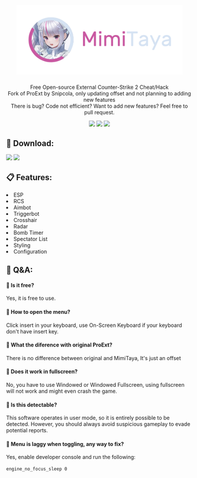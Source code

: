 <!--
Copyright (c) 2023 snipcola & elliottophellia
SPDX-License-Identifier: MIT
-->

<h1 align="center">
    <img src="./assets/banner.png" width="450"/>
</h1>

<p align="center">
    Free Open-source External Counter-Strike 2 Cheat/Hack<br/>
    Fork of ProExt by Snipcola, only updating offset and not planning to adding new features<br/>
    There is bug? Code not efficient? Want to add new features? Feel free to pull request. 
</p>

<div align="center">
    <img src="https://img.shields.io/github/license/elliottophellia/MimiTaya?style=for-the-badge&logo=github&color=c958a1"/>
    <img src="https://img.shields.io/github/actions/workflow/status/elliottophellia/MimiTaya/build-deploy.yml?style=for-the-badge&logo=github&color=c958a1"/>
    <img src="https://img.shields.io/github/commit-activity/t/elliottophellia/MimiTaya?style=for-the-badge&logo=github&color=c958a1"/>
</div>

<h2>🌸 Download:</h2>
<a href="https://github.com/elliottophellia/MimiTaya/releases/latest/download/MimiTaya.exe"><img src="https://img.shields.io/badge/DOWNLOAD-FROM%20GITHUB%20RELEASE-c958a1?style=for-the-badge&logo=github"/></a>
<a href="https://drive.google.com/drive/folders/1otri-BVqwnUcl9-gcr7TExfgaJy0KamP?usp=sharing"><img src="https://img.shields.io/badge/DOWNLOAD-FROM%20GOOGLE%20DRIVE-c958a1?style=for-the-badge&logo=googledrive&logoColor=white"/></a>
 
<h2>📋 Features:</h2>
<li>ESP</li>
<li>RCS</li>
<li>Aimbot</li>
<li>Triggerbot</li>
<li>Crosshair</li>
<li>Radar</li>
<li>Bomb Timer</li>
<li>Spectator List</li>
<li>Styling</li>
<li>Configuration</li>

<h2>💬 Q&A:</h2>
<h4><b>🤔  Is it free?</b></h4>
<p>Yes, it is free to use.</p>

<h4><b>🤔  How to open the menu?</b></h4>
<p>Click insert in your keyboard, use On-Screen Keyboard if your keyboard don't have insert key.</p>

<h4><b>🤔  What the diference with original ProExt?</b></h4>
<p>There is no difference between original and MimiTaya, It's just an offset</p>

<h4><b>🤔  Does it work in fullscreen?</b></h4>
<p>No, you have to use Windowed or Windowed Fullscreen, using fullscreen will not work and might even crash the game.</p>

<h4><b>🤔  Is this detectable?</b></h4>
<p>This software operates in user mode, so it is entirely possible to be detected. However, you should always avoid suspicious gameplay to evade potential reports.</p>

<h4><b>🤔  Menu is laggy when toggling, any way to fix?</b></h4>
<p>Yes, enable developer console and run the following:</p>

<code>engine_no_focus_sleep 0</code>